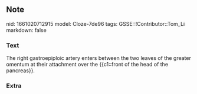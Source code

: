 ## Note
nid: 1661020712915
model: Cloze-7de96
tags: GSSE::!Contributor::Tom_Li
markdown: false

### Text
<div>
  The right gastroepiploic artery enters between the two leaves of
  the greater omentum at their attachment over the {{c1::front of
  the head of the pancreas}}.
</div>

### Extra

